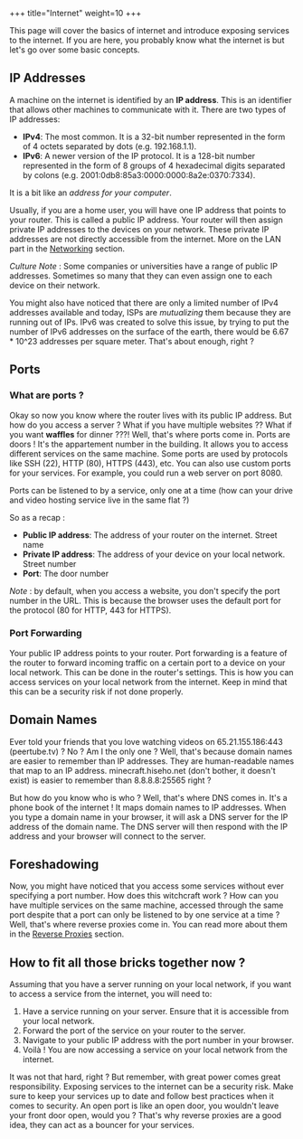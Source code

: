 +++
title="Internet"
weight=10
+++

This page will cover the basics of internet and introduce exposing services to the internet. If you are here, you probably know what the internet is but let's go over some basic concepts.

## IP Addresses

A machine on the internet is identified by an **IP address**. This is an identifier that allows other machines to communicate with it. There are two types of IP addresses:
- **IPv4**: The most common. It is a 32-bit number represented in the form of 4 octets separated by dots (e.g. 192.168.1.1).
- **IPv6**: A newer version of the IP protocol. It is a 128-bit number represented in the form of 8 groups of 4 hexadecimal digits separated by colons (e.g. 2001:0db8:85a3:0000:0000:8a2e:0370:7334).

It is a bit like an *address for your computer*.

Usually, if you are a home user, you will have one IP address that points to your router. This is called a public IP address. Your router will then assign private IP addresses to the devices on your network. These private IP addresses are not directly accessible from the internet. More on the LAN part in the [Networking](/docs/coreconcepts/networking) section.

*Culture Note* : Some companies or universities have a range of public IP addresses. Sometimes so many that they can even assign one to each device on their network.

You might also have noticed that there are only a limited number of IPv4 addresses available and today, ISPs are *mutualizing* them because they are running out of IPs. IPv6 was created to solve this issue, by trying to put the number of IPv6 addresses on the surface of the earth, there would be 6.67 * 10^23 addresses per square meter. That's about enough, right ?

## Ports

### What are ports ?

Okay so now you know where the router lives with its public IP address. But how do you access a server ? What if you have multiple websites ?? What if you want **waffles** for dinner ???! Well, that's where ports come in. Ports are doors ! It's the appartement number in the building. It allows you to access different services on the same machine. Some ports are used by protocols like SSH (22), HTTP (80), HTTPS (443), etc. You can also use custom ports for your services. For example, you could run a web server on port 8080.

Ports can be listened to by a service, only one at a time (how can your drive and video hosting service live in the same flat ?)

So as a recap :
- **Public IP address**: The address of your router on the internet. Street name
- **Private IP address**: The address of your device on your local network. Street number
- **Port**: The door number

*Note* : by default, when you access a website, you don't specify the port number in the URL. This is because the browser uses the default port for the protocol (80 for HTTP, 443 for HTTPS).

### Port Forwarding

Your public IP address points to your router. Port forwarding is a feature of the router to forward incoming traffic on a certain port to a device on your local network. This can be done in the router's settings. This is how you can access services on your local network from the internet. Keep in mind that this can be a security risk if not done properly.

## Domain Names

Ever told your friends that you love watching videos on 65.21.155.186:443 (peertube.tv) ? No ? Am I the only one ? Well, that's because domain names are easier to remember than IP addresses. They are human-readable names that map to an IP address. minecraft.hiseho.net (don't bother, it doesn't exist) is easier to remember than 8.8.8.8:25565 right ?

But how do you know who is who ? Well, that's where DNS comes in. It's a phone book of the internet ! It maps domain names to IP addresses. When you type a domain name in your browser, it will ask a DNS server for the IP address of the domain name. The DNS server will then respond with the IP address and your browser will connect to the server.

## Foreshadowing

Now, you might have noticed that you access some services without ever specifying a port number. How does this witchcraft work ? How can you have multiple services on the same machine, accessed through the same port despite that a port can only be listened to by one service at a time ? Well, that's where reverse proxies come in. You can read more about them in the [Reverse Proxies](/docs/coreconcepts/reverse-proxies) section.

## How to fit all those bricks together now ?

Assuming that you have a server running on your local network, if you want to access a service from the internet, you will need to:
1. Have a service running on your server. Ensure that it is accessible from your local network.
2. Forward the port of the service on your router to the server.
3. Navigate to your public IP address with the port number in your browser.
4. Voilà ! You are now accessing a service on your local network from the internet.

It was not that hard, right ? But remember, with great power comes great responsibility. Exposing services to the internet can be a security risk. Make sure to keep your services up to date and follow best practices when it comes to security.
An open port is like an open door, you wouldn't leave your front door open, would you ? That's why reverse proxies are a good idea, they can act as a bouncer for your services.
